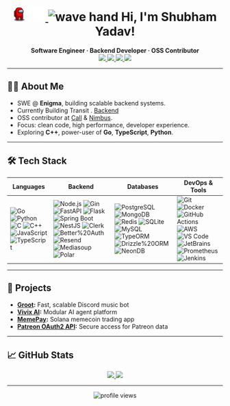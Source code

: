 <!-- Animated intro and avatar -->
<h1 align="center">
  <a href="https://zarif.pro/?ref=ghrdme" target="_blank">
    <img src="https://github.com/zarifpour/assets/blob/main/gifs/imposter.gif?raw=true" alt="imposter" width="75"/>
  </a>
  <img src="https://imgur.com/C7PX4kM.gif" width="30" height="30" alt="wave hand"/> Hi, I'm <b>Shubham Yadav</b>!
</h1>

<div align="center">
  <strong>Software Engineer · Backend Developer · OSS Contributor</strong>
  <br/>
  <a href="mailto:hi@yssh.dev">
    <img src="https://img.shields.io/badge/-hi@yssh.dev-556DB3?style=flat-square&logo=gmail&logoColor=EA4335"/>
  </a>
  <a href="https://yssh.dev" target="_blank">
    <img src="https://img.shields.io/badge/-yssh.dev-000000?style=flat-square&logo=vercel&logoColor=white"/>
  </a>
  <a href="https://yssh.dev/blog" target="_blank">
    <img src="https://img.shields.io/badge/-Blog-05122A?style=flat-square&logo=hashnode&logoColor=2962FF"/>
  </a>
  <a href="https://yssh.dev/resume" target="_blank">
    <img src="https://img.shields.io/badge/-Resume-05122A?style=flat-square&logo=readme&logoColor=FFD700"/>
  </a>
</div>

---

## 🧑‍💻 About Me
- SWE @ **Enigma**, building scalable backend systems.
- Currently Building Transit . [Backend](https://github.com/inlovewithgo/transit-backend)
- OSS contributor at [Call](https://joincall.co) & [Nimbus](https://nimbus.storage).
- Focus: clean code, high performance, developer experience.
- Exploring **C++**, power-user of **Go**, **TypeScript**, **Python**.

---

## 🛠 Tech Stack

| **Languages** | **Backend** | **Databases** | **DevOps & Tools** |
|---------------|-------------|---------------|--------------------|
| ![Go](https://img.shields.io/badge/-Go-05122A?style=flat&logo=Go&logoColor=00ADD8) ![Python](https://img.shields.io/badge/-Python-05122A?style=flat&logo=python) ![C](https://img.shields.io/badge/-C-05122A?style=flat&logo=c&logoColor=00599C&labelColor=05122A) ![C++](https://img.shields.io/badge/-C++-05122A?style=flat&logo=cplusplus&logoColor=00599C) ![JavaScript](https://img.shields.io/badge/-JavaScript-05122A?style=flat&logo=javascript) ![TypeScript](https://img.shields.io/badge/-TypeScript-05122A?style=flat&logo=typescript) | ![Node.js](https://img.shields.io/badge/-Node.js-05122A?style=flat&logo=node.js) ![Gin](https://img.shields.io/badge/-Gin-05122A?style=flat&logo=go&logoColor=00ADD8) ![FastAPI](https://img.shields.io/badge/-FastAPI-05122A?style=flat&logo=fastapi&logoColor=009688) ![Flask](https://img.shields.io/badge/-Flask-05122A?style=flat&logo=flask) ![Spring Boot](https://img.shields.io/badge/-Spring%20Boot-05122A?style=flat&logo=springboot) ![NestJS](https://img.shields.io/badge/-NestJS-05122A?style=flat&logo=nestjs&logoColor=E0234E) ![Clerk](https://img.shields.io/badge/-Clerk-05122A?style=flat&logo=clerk) ![Better%20Auth](https://img.shields.io/badge/-Better%20Auth-05122A?style=flat&logo=auth0&logoColor=white) ![Resend](https://img.shields.io/badge/-Resend-05122A?style=flat&logo=minutemailer&logoColor=white) ![Mediasoup](https://img.shields.io/badge/-Mediasoup-05122A?style=flat&logo=webrtc&logoColor=white) ![Polar](https://img.shields.io/badge/-Polar-05122A?style=flat&logo=polar&logoColor=white) | ![PostgreSQL](https://img.shields.io/badge/-PostgreSQL-05122A?style=flat&logo=postgresql&logoColor=336791) ![MongoDB](https://img.shields.io/badge/-MongoDB-05122A?style=flat&logo=MongoDB&logoColor=47A248) ![Redis](https://img.shields.io/badge/-Redis-05122A?style=flat&logo=redis) ![SQLite](https://img.shields.io/badge/-SQLite-05122A?style=flat&logo=SQLite&logoColor=003B57) ![MySQL](https://img.shields.io/badge/-MySQL-05122A?style=flat&logo=mysql&logoColor=4DB33D) ![TypeORM](https://img.shields.io/badge/-TypeORM-05122A?style=flat&logo=typeorm&logoColor=F37626) ![Drizzle%20ORM](https://img.shields.io/badge/-Drizzle%20ORM-05122A?style=flat&logo=drizzle&logoColor=F1E05A) ![NeonDB](https://img.shields.io/badge/-NeonDB-05122A?style=flat&logo=data:image/svg+xml;base64,PHN2ZyB3aWR0aD0iMTAwIiBoZWlnaHQ9IjEwMCIgdmlld0JveD0iMCAwIDI1NiAyNTYiIGZpbGw9IiNmZmYiIHhtbG5zPSJodHRwOi8vd3d3LnczLm9yZy8yMDAwL3N2ZyI+PHBhdGggZD0iTTAgMGgyNTZ2MjU2SDBWMHoiLz48cGF0aCBkPSJNMTI4IDM2TDQ4IDE4MEg4MFYyMjBIMTYwVjE4MEgyMDhMMTI4IDM2WiIvPjwvc3ZnPg==) | ![Git](https://img.shields.io/badge/-Git-05122A?style=flat&logo=git) ![Docker](https://img.shields.io/badge/-Docker-05122A?style=flat&logo=docker) ![GitHub Actions](https://img.shields.io/badge/-GitHub%20Actions-05122A?style=flat&logo=githubactions&logoColor=2088FF) ![AWS](https://img.shields.io/badge/-AWS-05122A?style=flat&logo=amazonaws) ![VS Code](https://img.shields.io/badge/-VS%20Code-05122A?style=flat&logo=visualstudiocode&logoColor=007ACC) ![JetBrains](https://img.shields.io/badge/-JetBrains-05122A?style=flat&logo=jetbrains) ![Prometheus](https://img.shields.io/badge/-Prometheus-05122A?style=flat&logo=prometheus&logoColor=E6522C) ![Jenkins](https://img.shields.io/badge/-Jenkins-05122A?style=flat&logo=jenkins&logoColor=D24939) |

---

## 🚀 Projects

- **[Groot](https://grootbot.pro):** Fast, scalable Discord music bot
- **[Vivix AI](https://github.com/inlovewithgo/vivix-ai):** Modular AI agent platform
- **[MemePay](https://github.com/inlovewithgo):** Solana memecoin trading app
- **[Patreon OAuth2 API](https://github.com/inlovewithgo/patreon-payment-api):** Secure access for Patreon data

---

## 📈 GitHub Stats

<p align="center">
  <a href="https://github.com/inlovewithgo">
    <img src="https://github-readme-stats-steel-omega.vercel.app/api?username=inlovewithgo&show_icons=true&include_all_commits=true&icon_color=2d77dc&title_color=2d77dc&text_color=ffffff&bg_color=0d1117&hide_border=true&number_format=long" height="160"/>
  </a>
  <a href="https://github.com/inlovewithgo">
    <img src="https://github-readme-stats-steel-omega.vercel.app/api/top-langs/?username=inlovewithgo&layout=compact&icon_color=2d77dc&title_color=2d77dc&text_color=ffffff&bg_color=0d1117&hide_border=true&langs_count=10" height="160"/>
  </a>
</p>

---

<p align="center">
  <img src="https://komarev.com/ghpvc/?username=inlovewithgo&style=flat&color=lightgray" alt="profile views"/>
</p>
